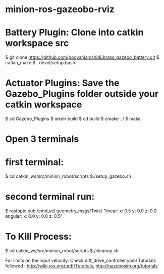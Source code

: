 # minion-ros-gazeobo-rviz

# Battery Plugin: Clone into catkin workspace src 
$ git clone https://github.com/pooyanjamshidi/brass_gazebo_battery.git
$ catkin_make
$ . devel/setup.bash

# Actuator Plugins: Save the Gazebo_Plugins folder outside your catkin workspace
$ cd Gazebo_Plugins
$ mkdir build
$ cd build
$ cmake ../
$ make

# Open 3 terminals
# first terminal: 
$ cd catkin_ws/src/minion_robot/scripts
$./setup_gazebo.sh 

# second terminal run: 
$ rostopic pub /cmd_vel geometry_msgs/Twist "linear:
  x: 0.5
  y: 0.0
  z: 0.0
angular:
  x: 0.0
  y: 0.0
  z: 0.5" 

# To Kill Process: 
$ cd catkin_ws/src/minion_robot/scripts
$./cleanup.sh 

For limits on the input velocity: Check diff_drive_controller.yaml Tutorials followed : http://wiki.ros.org/urdf/Tutorials,  http://gazebosim.org/tutorials
